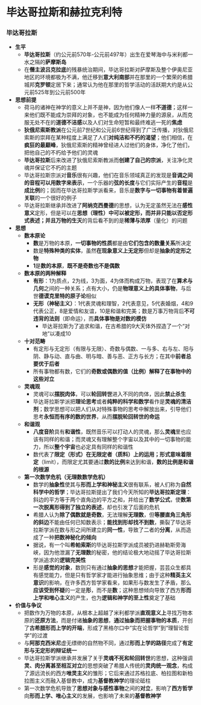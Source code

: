 # 毕达哥拉斯和赫拉克利特
### 毕达哥拉斯
* **生平**
  * **毕达哥拉斯**（约公元前570年-公元前497年）出生在爱琴海中与米利都一水之隔的**萨摩斯岛**
  * 在**僭主波吕克拉底**的残暴统治期间，毕达哥拉斯对萨摩斯及整个伊奥尼亚地区的环境都极为不满，他迁移到**意大利南部**并在那里的一个繁荣的希腊城邦**克罗顿**定居下来；通常认为他在那里的哲学活动的活跃期大约是从公元前525年到公元前500年
* **思想前提**
  * 荷马的诸神在神学的意义上并不是神，因为他们像人一样**不道德**；这样一来他们既不能成为崇拜的对象，也不能成为任何精神力量的源泉，从而克服无处不在的**道德不洁感**以及人们对生命短暂和最终难逃一死的**焦虑**
  * **狄俄尼索斯教派**在公元前7世纪和公元前6世纪得到了广泛传播，对狄俄尼索斯的崇拜在某种程度上满足了人们**对纯洁和不朽的渴望**；他们相信，在**疯狂的最巅峰**，狄俄尼索斯的精神曾经进人过他们的身体，净化了他们，把他自己的不朽给予他们的灵魂
  * **毕达哥拉斯**后来改进了狄俄尼索斯教派而**创建了自己的宗派**，关注净化灵魂并保证它不朽的主题
  * 毕达哥拉斯宗派对**音乐**很有兴趣，他们在音乐领域真正的发现是**音调之间的音程可以用数字来表示**，一个乐器的**弦的长度**与它们实际产生的**音程**是**成比例**的；因而在毕达哥拉斯学派看来，音乐是**数字与一切事物有着普遍关联**的一个很好的例子
  * 毕达哥拉斯继承并改进了**阿纳克西曼德**的思想，认为无定虽然无法在**感性意义**定形，但是可以在**思想（理性）**中可以被定形，而并非只能以否定形式表述；并且**万物的生灭**的背后看不到的是**稀薄与浓厚**（量化）的问题
* **思想**
  * **数本原论**
    * **数**是万物的本原，**一切事物的性质**都是由**它们包含的数量关系**所决定
    * 数是**特殊种类的实体**，虽然**在现象意义上无定形**但却是**抽象的定形之物**
    * **1**是**数的本原**，**既不是奇数也不是偶数**
  * **数本原的两种解释**
    * **有形**：1为质点，2为线，3为面，4为体而构成万物，表现了在**算术与几何**之间的一种关系；点有大小，仍是**物理意义上的具体事物**，与后世**德谟克里特的原子论**相似
    * **无形（神秘主义）**：1代表灵魂和理智，2代表意见，5代表婚烟，4和9代表公正，8是爱情和友谊，10是和谐和完美；数是万事万物背后**不可违背的法则**（即命运），而**具体事物是对数的模仿**
      * 毕达哥拉斯为了追求和谐，在古希腊的9大天体外捏造了一个“对地”以凑成10
  * **十对范畴**
    * 有定形与无定形（有限与无限）、奇数与偶数、一与多、右与左、阳与阴、静与动、直与曲、明与暗、善与恶、正方与长方；在其中**前者总要优于后者**
    * 所有事物都有数，它们的**奇数或偶数的值（比例）**解释了在事物中的这些**对立**
  * **灵魂观**
    * 灵魂可以**摆脱肉体**，可以**轮回转世**进入不同的肉体，因此**禁止杀生**
    * 毕达哥拉斯学派把**理论思考**或者**纯粹的科学和数学**看作是**灵魂的清洁剂**；数学思想可以把人们从对特殊事物的思考中解放出来，引导他们思考**永恒而有序的数的世界**，从而**摆脱轮回转世的命运**
  * **和谐观**
    * **八度音阶**具有**和谐性**，既然音乐可以打动人的灵魂，那么**灵魂**里也应该有同样的和谐；而灵魂又有理解整个字宙以及其中的一切事物的能力，所以**整个宇宙**也必定具有同样的和谐性
    * 数代表了**限定（形式）**在**无限定者（质料）**上的运用；形式意味着**限定**（limit），而限定尤其要通过**数的比例**来达到和谐，**数的比例是和谐的根源**
  * **第一次数学危机（无理数数学危机）**
    * 数学的**抽象性**使其与**形而上学和神秘主义**很有联系，被人们称为**自然科学中的哲学**；毕达哥拉斯提出了我们今天所知的**毕达哥拉斯定理**：斜边的平方等于两个直角边的平方之和，并给出了**数学公式**，使**数第一次脱离形得到了独立的表述**，却也引发了后面的危机
    * 希腊人认为**除了偶数就是奇数**，无法理解**无理数**，但**等腰直角三角形的斜边**不能由任何已知数表示；**能找到形却找不到数**，撕裂了毕达哥拉斯学派在数与形之间所建立的**同一性**，导致了二者的**分离**，从而造成了一种**把数神秘化的倾向**
    * 据说，有一个叫**希帕索斯**的毕达哥拉斯学派成员被扔进赫勒斯旁海峡，因为他泄漏了**无理数**的秘密，他的结论极大地动摇了毕达哥拉斯学派追求的**逻辑完美性**
    * 形是**感觉的对象**，数则只有通过**抽象的思想**才能把握，芸芸众生都具有感觉能力，但是只有哲学家才能进行抽象思维；由于这种**精英主义意识**的影响，在许多西方哲学家看来，如果形与数发生了矛盾，那么**应该受到怀疑**的一定是**形**，而不是**数**；这种思想倾向导致了西方**形而上学和唯心主义**的产生，也为**逻辑和神学的至上性**奠定了基础
* **价值与争议**
  * 把数作为万物的本原，从根本上超越了米利都学派**直观意义上**寻找万物本原的**还原方法**，而是付诸**抽象的思想**，**通过抽象而把握事物的本质**，开创了**古希腊形而上学的开端**，形成了黑格尔口中“实在论哲学”到“理智论哲学”的过渡
  * 与**阿那克西米尼**虚无缥缈的自然物不同，通过**形而上学的路径**完成了**有定形与无定形的辩证统一**
  * 毕达哥拉斯学派继承并发展了关于**灵魂不死和轮回转世**的思想，这种强调**灵、肉分离甚至相互对立**的思想突破了希腊人传统的**灵肉统一观念**，构成了源远流长的西方**唯灵主义**的雏形；它后来通过苏格拉底、柏拉图和新柏拉图主义而融入基督教中，成为**基督教神学**的理论砥柱
  * 第一次数学危机导致了**思想对象与感性事物**之间的**对立**，影响了**西方哲学**向**形而上学、唯心主义**的发展，也影响了未来的**基督教神学**